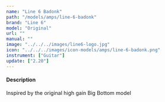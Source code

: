 ```yaml
---
name: "Line 6 Badonk"
path: "/models/amps/line-6-badonk"
brand: "Line 6"
model: "Original"
url: ""
manual: ""
image: "../../../images/line6-logo.jpg"
icon: "../../../images/icon-models/amps/line-6-badonk.png"
instrument: ["Guitar"]
update: ["2.20"]
---
```

#### Description
Inspired by the original high gain Big Bottom model